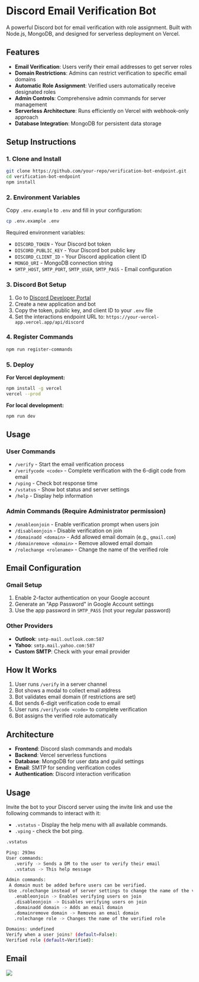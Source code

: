 # Discord Email Verification Bot

A powerful Discord bot for email verification with role assignment. Built with Node.js, MongoDB, and designed for serverless deployment on Vercel.

## Features

- **Email Verification**: Users verify their email addresses to get server roles
- **Domain Restrictions**: Admins can restrict verification to specific email domains
- **Automatic Role Assignment**: Verified users automatically receive designated roles  
- **Admin Controls**: Comprehensive admin commands for server management
- **Serverless Architecture**: Runs efficiently on Vercel with webhook-only approach
- **Database Integration**: MongoDB for persistent data storage

## Setup Instructions

### 1. Clone and Install

```bash
git clone https://github.com/your-repo/verification-bot-endpoint.git
cd verification-bot-endpoint
npm install
```

### 2. Environment Variables

Copy `.env.example` to `.env` and fill in your configuration:

```bash
cp .env.example .env
```

Required environment variables:
- `DISCORD_TOKEN` - Your Discord bot token
- `DISCORD_PUBLIC_KEY` - Your Discord bot public key  
- `DISCORD_CLIENT_ID` - Your Discord application client ID
- `MONGO_URI` - MongoDB connection string
- `SMTP_HOST`, `SMTP_PORT`, `SMTP_USER`, `SMTP_PASS` - Email configuration

### 3. Discord Bot Setup

1. Go to [Discord Developer Portal](https://discord.com/developers/applications)
2. Create a new application and bot
3. Copy the token, public key, and client ID to your `.env` file
4. Set the interactions endpoint URL to: `https://your-vercel-app.vercel.app/api/discord`

### 4. Register Commands

```bash
npm run register-commands
```

### 5. Deploy

**For Vercel deployment:**
```bash
npm install -g vercel
vercel --prod
```

**For local development:**
```bash
npm run dev
```

## Usage

### User Commands

- `/verify` - Start the email verification process
- `/verifycode <code>` - Complete verification with the 6-digit code from email
- `/vping` - Check bot response time
- `/vstatus` - Show bot status and server settings
- `/help` - Display help information

### Admin Commands (Require Administrator permission)

- `/enableonjoin` - Enable verification prompt when users join
- `/disableonjoin` - Disable verification on join
- `/domainadd <domain>` - Add allowed email domain (e.g., `gmail.com`)
- `/domainremove <domain>` - Remove allowed email domain
- `/rolechange <rolename>` - Change the name of the verified role

## Email Configuration

### Gmail Setup
1. Enable 2-factor authentication on your Google account
2. Generate an "App Password" in Google Account settings
3. Use the app password in `SMTP_PASS` (not your regular password)

### Other Providers
- **Outlook**: `smtp-mail.outlook.com:587`
- **Yahoo**: `smtp.mail.yahoo.com:587`
- **Custom SMTP**: Check with your email provider

## How It Works

1. User runs `/verify` in a server channel
2. Bot shows a modal to collect email address
3. Bot validates email domain (if restrictions are set)
4. Bot sends 6-digit verification code to email
5. User runs `/verifycode <code>` to complete verification
6. Bot assigns the verified role automatically

## Architecture

- **Frontend**: Discord slash commands and modals
- **Backend**: Vercel serverless functions
- **Database**: MongoDB for user data and guild settings
- **Email**: SMTP for sending verification codes
- **Authentication**: Discord interaction verification

## Usage

Invite the bot to your Discord server using the invite link and use the following commands to interact with it:

- `.vstatus` - Display the help menu with all available commands.
- `.vping` - check the bot ping.

```bash
.vstatus
```

```bash
Ping: 293ms
User commands:
   .verify -> Sends a DM to the user to verify their email
   .vstatus -> This help message

Admin commands:
 A domain must be added before users can be verified.
 Use .rolechange instead of server settings to change the name of the verified role.
   .enableonjoin -> Enables verifying users on join
   .disableonjoin -> Disables verifying users on join
   .domainadd domain -> Adds an email domain
   .domainremove domain -> Removes an email domain
   .rolechange role -> Changes the name of the verified role

Domains: undefined
Verify when a user joins? (default=False):
Verified role (default=Verified):
```
## Email 

<img src="https://github.com/user-attachments/assets/6a76a1bf-83e8-4f8e-859e-f523e7a0a5de" data-canonical 
src="https://gyazo.com/eb5c5741b6a9a16c692170a41a49c858.png"  />
